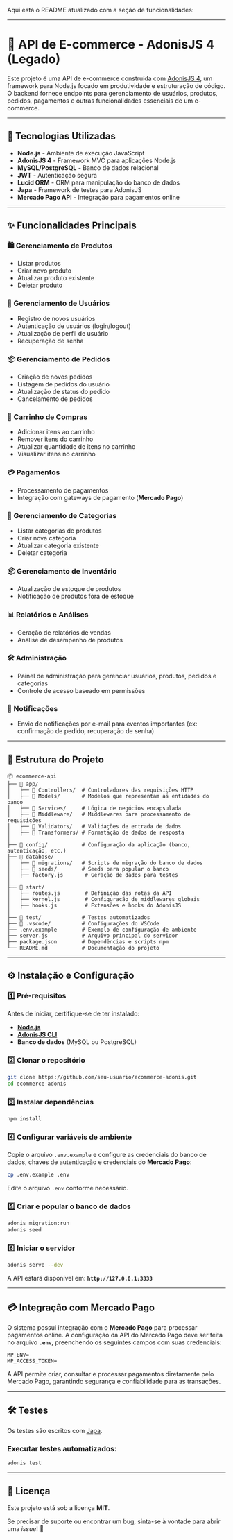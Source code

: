 Aqui está o README atualizado com a seção de funcionalidades:  

---

# 🛒 API de E-commerce - AdonisJS 4 (Legado)  

Este projeto é uma API de e-commerce construída com [AdonisJS 4](https://adonisjs.com/), um framework para Node.js focado em produtividade e estruturação de código. O backend fornece endpoints para gerenciamento de usuários, produtos, pedidos, pagamentos e outras funcionalidades essenciais de um e-commerce.  

---

## 🚀 Tecnologias Utilizadas  

- **Node.js** - Ambiente de execução JavaScript  
- **AdonisJS 4** - Framework MVC para aplicações Node.js  
- **MySQL/PostgreSQL** - Banco de dados relacional  
- **JWT** - Autenticação segura  
- **Lucid ORM** - ORM para manipulação do banco de dados  
- **Japa** - Framework de testes para AdonisJS  
- **Mercado Pago API** - Integração para pagamentos online  

---

## ✨ Funcionalidades Principais  

### 🛍️ Gerenciamento de Produtos  
- Listar produtos  
- Criar novo produto  
- Atualizar produto existente  
- Deletar produto  

### 👤 Gerenciamento de Usuários  
- Registro de novos usuários  
- Autenticação de usuários (login/logout)  
- Atualização de perfil de usuário  
- Recuperação de senha  

### 📦 Gerenciamento de Pedidos  
- Criação de novos pedidos  
- Listagem de pedidos do usuário  
- Atualização de status do pedido  
- Cancelamento de pedidos  

### 🛒 Carrinho de Compras  
- Adicionar itens ao carrinho  
- Remover itens do carrinho  
- Atualizar quantidade de itens no carrinho  
- Visualizar itens no carrinho  

### 💳 Pagamentos  
- Processamento de pagamentos  
- Integração com gateways de pagamento (**Mercado Pago**)  

### 📂 Gerenciamento de Categorias  
- Listar categorias de produtos  
- Criar nova categoria  
- Atualizar categoria existente  
- Deletar categoria  

### 📦 Gerenciamento de Inventário  
- Atualização de estoque de produtos  
- Notificação de produtos fora de estoque  

### 📊 Relatórios e Análises  
- Geração de relatórios de vendas  
- Análise de desempenho de produtos  

### 🛠 Administração  
- Painel de administração para gerenciar usuários, produtos, pedidos e categorias  
- Controle de acesso baseado em permissões  

### 🔔 Notificações  
- Envio de notificações por e-mail para eventos importantes (ex: confirmação de pedido, recuperação de senha)  

---

## 📁 Estrutura do Projeto  

```
📦 ecommerce-api
├── 📂 app/
│   ├── 📂 Controllers/  # Controladores das requisições HTTP
│   ├── 📂 Models/       # Modelos que representam as entidades do banco
│   ├── 📂 Services/     # Lógica de negócios encapsulada
│   ├── 📂 Middleware/   # Middlewares para processamento de requisições
│   ├── 📂 Validators/   # Validações de entrada de dados
│   ├── 📂 Transformers/ # Formatação de dados de resposta
│
├── 📂 config/           # Configuração da aplicação (banco, autenticação, etc.)
├── 📂 database/
│   ├── 📂 migrations/   # Scripts de migração do banco de dados
│   ├── 📂 seeds/        # Seeds para popular o banco
│   ├── factory.js       # Geração de dados para testes
│
├── 📂 start/
│   ├── routes.js        # Definição das rotas da API
│   ├── kernel.js        # Configuração de middlewares globais
│   ├── hooks.js         # Extensões e hooks do AdonisJS
│
├── 📂 test/             # Testes automatizados
├── 📂 .vscode/          # Configurações do VSCode
├── .env.example        # Exemplo de configuração de ambiente
├── server.js           # Arquivo principal do servidor
├── package.json        # Dependências e scripts npm
└── README.md           # Documentação do projeto
```

---

## ⚙️ Instalação e Configuração  

### 1️⃣ Pré-requisitos  

Antes de iniciar, certifique-se de ter instalado:  

- **[Node.js](https://nodejs.org/)**  
- **[AdonisJS CLI](https://adonisjs.com/docs/4.1/installation)**  
- **Banco de dados** (MySQL ou PostgreSQL)  

### 2️⃣ Clonar o repositório  

```sh
git clone https://github.com/seu-usuario/ecommerce-adonis.git
cd ecommerce-adonis
```

### 3️⃣ Instalar dependências  

```sh
npm install
```

### 4️⃣ Configurar variáveis de ambiente  

Copie o arquivo `.env.example` e configure as credenciais do banco de dados, chaves de autenticação e credenciais do **Mercado Pago**:  

```sh
cp .env.example .env
```

Edite o arquivo `.env` conforme necessário.  

### 5️⃣ Criar e popular o banco de dados  

```sh
adonis migration:run
adonis seed
```

### 6️⃣ Iniciar o servidor  

```sh
adonis serve --dev
```

A API estará disponível em: **`http://127.0.0.1:3333`**  

---

## 💳 Integração com Mercado Pago  

O sistema possui integração com o **Mercado Pago** para processar pagamentos online. A configuração da API do Mercado Pago deve ser feita no arquivo **`.env`**, preenchendo os seguintes campos com suas credenciais:  

```env
MP_ENV=
MP_ACCESS_TOKEN=
```

A API permite criar, consultar e processar pagamentos diretamente pelo Mercado Pago, garantindo segurança e confiabilidade para as transações.  

---

## 🛠 Testes  

Os testes são escritos com [Japa](https://github.com/thetutlage/japa).  

### Executar testes automatizados:  

```sh
adonis test
```

---

## 📜 Licença  

Este projeto está sob a licença **MIT**.  

Se precisar de suporte ou encontrar um bug, sinta-se à vontade para abrir uma _issue_! 🚀